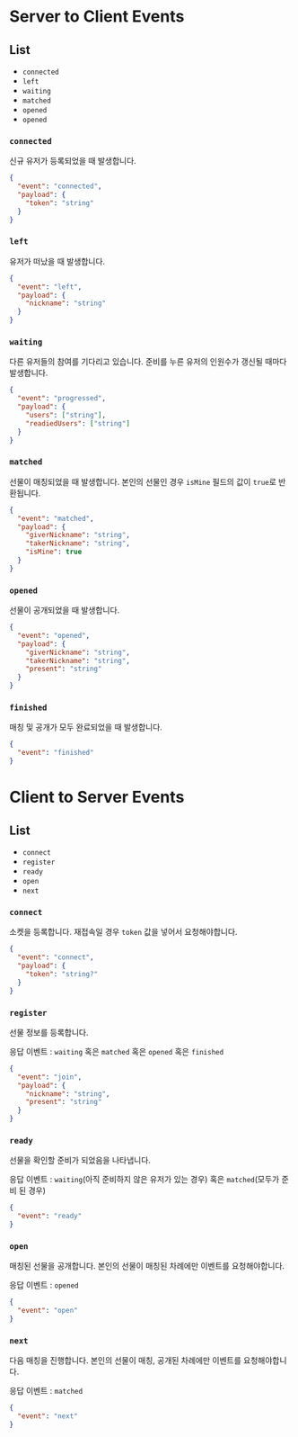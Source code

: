# Server to Client Events
## List

- `connected`
- `left`
- `waiting`
- `matched`
- `opened`
- `opened`

### `connected`

신규 유저가 등록되었을 때 발생합니다.

```json
{
  "event": "connected",
  "payload": {
    "token": "string"
  }
}
```

### `left`

유저가 떠났을 때 발생합니다.

```json
{
  "event": "left",
  "payload": {
    "nickname": "string"
  }
}
```

### `waiting`

다른 유저들의 참여를 기다리고 있습니다. 준비를 누른 유저의 인원수가 갱신될 때마다 발생합니다.

```json
{
  "event": "progressed",
  "payload": {
    "users": ["string"],
    "readiedUsers": ["string"]
  }
}
```

### `matched`

선물이 매칭되었을 때 발생합니다. 본인의 선물인 경우 `isMine` 필드의 값이 `true`로 반환됩니다.

```json
{
  "event": "matched",
  "payload": {
    "giverNickname": "string",
    "takerNickname": "string",
    "isMine": true
  }
}
```

### `opened`

선물이 공개되었을 때 발생합니다.

```json
{
  "event": "opened",
  "payload": {
    "giverNickname": "string",
    "takerNickname": "string",
    "present": "string"
  }
}
```

### `finished`

매칭 및 공개가 모두 완료되었을 때 발생합니다.

```json
{
  "event": "finished"
}
```

# Client to Server Events
## List

- `connect`
- `register`
- `ready`
- `open`
- `next`

### `connect`

소켓을 등록합니다. 재접속일 경우 `token` 값을 넣어서 요청해야합니다.

```json
{
  "event": "connect",
  "payload": {
    "token": "string?"
  }
}
```

### `register`

선물 정보를 등록합니다.

응답 이벤트 : `waiting` 혹은 `matched` 혹은 `opened` 혹은 `finished`

```json
{
  "event": "join",
  "payload": {
    "nickname": "string",
    "present": "string"
  }
}
```

### `ready`

선물을 확인할 준비가 되었음을 나타냅니다.

응답 이벤트 : `waiting`(아직 준비하지 않은 유저가 있는 경우) 혹은 `matched`(모두가 준비 된 경우)

```json
{
  "event": "ready"
}
```

### `open`

매칭된 선물을 공개합니다. 본인의 선물이 매칭된 차례에만 이벤트를 요청해야합니다.

응답 이벤트 : `opened`

```json
{
  "event": "open"
}
```

### `next`

다음 매칭을 진행합니다. 본인의 선물이 매칭, 공개된 차례에만 이벤트를 요청해야합니다.

응답 이벤트 : `matched`

```json
{
  "event": "next"
}
```
